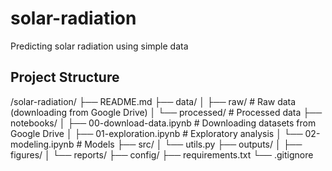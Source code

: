 # solar-radiation
Predicting solar radiation using simple data


## Project Structure

/solar-radiation/
├── README.md
├── data/
│   ├── raw/         # Raw data (downloading from Google Drive)
│   └── processed/   # Processed data
├── notebooks/
│   ├── 00-download-data.ipynb   # Downloading datasets from Google Drive
│   ├── 01-exploration.ipynb     # Exploratory analysis
│   └── 02-modeling.ipynb        # Models
├── src/
│   └── utils.py
├── outputs/
│   ├── figures/
│   └── reports/
├── config/
├── requirements.txt
└── .gitignore
